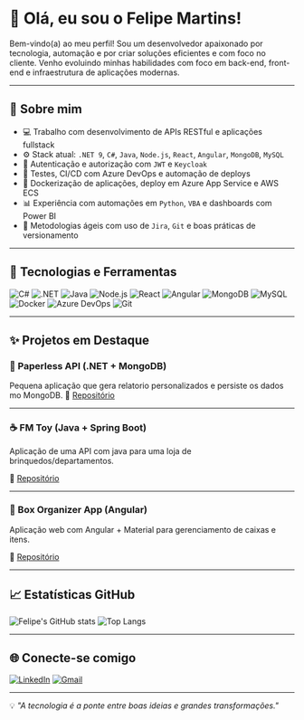 # 👋 Olá, eu sou o Felipe Martins!

Bem-vindo(a) ao meu perfil! Sou um desenvolvedor apaixonado por tecnologia, automação e por criar soluções eficientes e com foco no cliente. Venho evoluindo minhas habilidades com foco em back-end, front-end e infraestrutura de aplicações modernas.

---

## 🚀 Sobre mim

- 💻 Trabalho com desenvolvimento de APIs RESTful e aplicações fullstack
- ⚙️ Stack atual: `.NET 9`, `C#`, `Java`, `Node.js`, `React`, `Angular`, `MongoDB`, `MySQL`
- 🔐 Autenticação e autorização com `JWT` e `Keycloak`
- 🧪 Testes, CI/CD com Azure DevOps e automação de deploys
- 🐳 Dockerização de aplicações, deploy em Azure App Service e AWS ECS
- 📊 Experiência com automações em `Python`, `VBA` e dashboards com Power BI
- 🔄 Metodologias ágeis com uso de `Jira`, `Git` e boas práticas de versionamento

---

## 🧰 Tecnologias e Ferramentas

![C#](https://img.shields.io/badge/-C%23-239120?style=flat&logo=c-sharp&logoColor=white)
![.NET](https://img.shields.io/badge/-.NET-512BD4?style=flat&logo=dotnet&logoColor=white)
![Java](https://img.shields.io/badge/-Java-007396?style=flat&logo=java&logoColor=white)
![Node.js](https://img.shields.io/badge/-Node.js-339933?style=flat&logo=node.js&logoColor=white)
![React](https://img.shields.io/badge/-React-61DAFB?style=flat&logo=react&logoColor=white)
![Angular](https://img.shields.io/badge/-Angular-DD0031?style=flat&logo=angular&logoColor=white)
![MongoDB](https://img.shields.io/badge/-MongoDB-47A248?style=flat&logo=mongodb&logoColor=white)
![MySQL](https://img.shields.io/badge/-MySQL-4479A1?style=flat&logo=mysql&logoColor=white)
![Docker](https://img.shields.io/badge/-Docker-2496ED?style=flat&logo=docker&logoColor=white)
![Azure DevOps](https://img.shields.io/badge/-Azure%20DevOps-0078D7?style=flat&logo=azuredevops&logoColor=white)
![Git](https://img.shields.io/badge/-Git-F05032?style=flat&logo=git&logoColor=white)

---

## ✨ Projetos em Destaque

### 🔧 Paperless API (.NET + MongoDB)

Pequena aplicação que gera relatorio personalizados e persiste os dados mo MongoDB.
🔗 [Repositório](https://github.com/Valossa515/PaperlessAPI.api)

---

### ☕ FM Toy (Java + Spring Boot)

Aplicação de uma API com java para uma loja de brinquedos/departamentos.

🔗 [Repositório](https://github.com/Valossa515/FMToy)

---

### 🎯 Box Organizer App (Angular)

Aplicação web com Angular + Material para gerenciamento de caixas e itens.

🔗 [Repositório](https://github.com/Valossa515/box-organizer-apps)

---

## 📈 Estatísticas GitHub

![Felipe's GitHub stats](https://github-readme-stats.vercel.app/api?username=Valossa515&show_icons=true&theme=radical)
![Top Langs](https://github-readme-stats.vercel.app/api/top-langs/?username=Valossa515&layout=compact&theme=radical)

---

## 🌐 Conecte-se comigo

[![LinkedIn](https://img.shields.io/badge/-Felipe%20Martins-0A66C2?style=flat&logo=linkedin&logoColor=white)](https://www.linkedin.com/in/felipe-martins-529a249a/)
[![Gmail](https://img.shields.io/badge/-fe.mmo515@gmail.com-D14836?style=flat&logo=gmail&logoColor=white)](mailto:fe.mmo515@gmail.com)

---

💡 *"A tecnologia é a ponte entre boas ideias e grandes transformações."*

